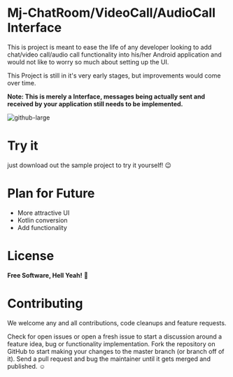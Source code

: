 # Mj-ChatRoom/VideoCall/AudioCall Interface


This is project is meant to ease the life of any developer looking to add chat/video call/audio call functionality into his/her Android application and would not like to worry so much about setting up the UI.

This Project is still in it's very early stages, but improvements would come over time.

**Note: This is merely a Interface, messages being actually sent and received by your application still needs to be implemented.** 
  
  ![github-large](https://github.com/m-jayy/ChatRoom-VideoCall-AudioCall-Interface/blob/master/screenshots/header.jpg)

# Try it
  just download out the sample project to try it yourself! :wink:


# Plan for Future

 - More attractive UI
 - Kotlin conversion
 - Add functionality
 

# License

**Free Software, Hell Yeah!** :metal:



# Contributing
  We welcome any and all contributions, code cleanups and feature requests.
  
  Check for open issues or open a fresh issue to start a discussion around a feature idea, bug or functionality implementation.
  Fork the repository on GitHub to start making your changes to the master branch (or branch off of it).
  Send a pull request and bug the maintainer until it gets merged and published. :relaxed:

